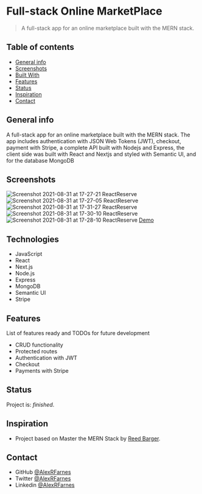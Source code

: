 # Full-stack Online MarketPlace

> A full-stack app for an online marketplace built with the MERN stack.

## Table of contents

- [General info](#general-info)
- [Screenshots](#screenshots)
- [Built With](#built-with)
- [Features](#features)
- [Status](#status)
- [Inspiration](#inspiration)
- [Contact](#contact)

## General info

A full-stack app for an online marketplace built with the MERN stack. The app includes authentication with JSON Web Tokens (JWT), checkout, payment with Stripe, a complete API built with Nodejs and Express, the client side was built with React and Nextjs and styled with Semantic UI, and for the database MongoDB

## Screenshots

![Screenshot 2021-08-31 at 17-27-21 ReactReserve](https://user-images.githubusercontent.com/57517804/131480659-c4a49f5b-2763-48f9-bef8-88a37e0b94d5.png)
![Screenshot 2021-08-31 at 17-27-05 ReactReserve](https://user-images.githubusercontent.com/57517804/131480666-b2a306f3-4d59-4d56-9e84-dca8ab3ffffa.png)
![Screenshot 2021-08-31 at 17-31-27 ReactReserve](https://user-images.githubusercontent.com/57517804/131480674-81205505-ea9e-49ac-bc20-cedb52790859.png)
![Screenshot 2021-08-31 at 17-30-10 ReactReserve](https://user-images.githubusercontent.com/57517804/131480676-4ea8486a-9232-4cef-8a5c-72f996d55c30.png)
![Screenshot 2021-08-31 at 17-28-10 ReactReserve](https://user-images.githubusercontent.com/57517804/131480680-54ef80fd-a250-40e8-835a-b8059b3b1f6f.png)
[Demo](https://react-commerce-mu.vercel.app/)

## Technologies

- JavaScript
- React
- Next.js
- Node.js
- Express
- MongoDB
- Semantic UI
- Stripe

## Features

List of features ready and TODOs for future development

- CRUD functionality 
- Protected routes
- Authentication with JWT
- Checkout
- Payments with Stripe

## Status

Project is: _finished_.

## Inspiration

- Project based on Master the MERN Stack by [Reed Barger](https://reedbarger.com/).

## Contact

- GitHub [@AlexRFarnes](https://github.com/AlexRFarnes)
- Twitter [@AlexRFarnes](https://twitter.com/alexrfarnes)
- Linkedin [@AlexRFarnes](https://www.linkedin.com/in/alexrfarnes/)
